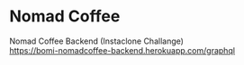 # Nomad Coffee

Nomad Coffee Backend (Instaclone Challange)</br>
https://bomi-nomadcoffee-backend.herokuapp.com/graphql

